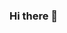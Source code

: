 ### Hi there 👋

<!--
**cl0ying/cl0ying** is a ✨ _special_ ✨ repository because its `README.md` (this file) appears on your GitHub profile.

Here are some ideas to get you started:

- 🔭 I’m currently working on your mother
- 🌱 I’m currently leaning over
- 👯 I’m looking to collaborate on mars, preferably
- 🤔 I’m looking for help with Following people late at night
- 💬 Ask me about the sounds in my basement
- 📫 How to reach me: Check under your bed!
- 😄 Pronouns: wd/40
- ⚡ Fun fact: Flink has acquired Cajoo, your organs are next.
-->
